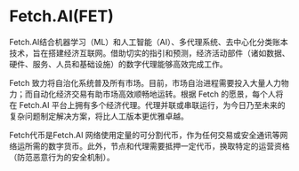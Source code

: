 # 

# Fetch.AI(FET)

Fetch.AI结合机器学习（ML）和人工智能（AI）、多代理系统、去中心化分类账本技术，旨在搭建经济互联网。借助切实的指引和预测，经济活动部件（诸如数据、硬件、服务、人员和基础设施）的数字代理能够高效完成工作。

Fetch 致力将自治化系统普及所有市场。目前，市场自治进程需要投入大量人力物力；而自动化经济交易有助市场高效顺畅地运转。根据 Fetch 的愿景，每个人将在 Fetch.AI 平台上拥有多个经济代理。代理并联或串联运行，为今日乃至未来的复杂问题制定解决方案，将比人工版本更优雅卓越。

Fetch代币是Fetch.AI 网络使用定量的可分割代币，作为任何交易或安全通讯等网络运所需的数字货币。此外，节点和代理需要抵押一定代币，换取特定的运营资格（防范恶意行为的安全机制）。

